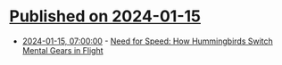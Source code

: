 # [Published on 2024-01-15](index.md)

* [2024-01-15, 07:00:00](https://soylentnews.org/article.pl?sid=24/01/13/2219219&from=rss) - [Need for Speed: How Hummingbirds Switch Mental Gears in Flight](https://soylentnews.org/article.pl?sid=24/01/13/2219219&from=rss)
